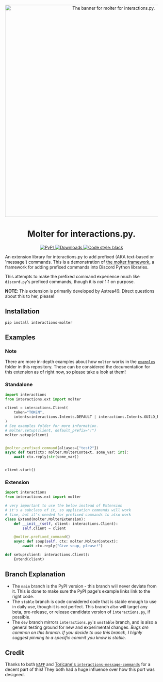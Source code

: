 <p align="center">
  <img src="https://cdn.discordapp.com/attachments/623677414278561793/978141383804215317/interactions-molter-banner.png" alt="The banner for molter for interactions.py." width="700"/>
</p>

<h1 align="center">Molter for interactions.py.</h1>

<p align="center">
  <a href="https://pypi.org/project/interactions-molter/">
    <img src="https://img.shields.io/pypi/v/interactions-molter" alt="PyPI">
  </a>
  <a href="https://pepy.tech/project/interactions-molter">
    <img src="https://static.pepy.tech/personalized-badge/interactions-molter?period=total&units=abbreviation&left_color=grey&right_color=green&left_text=pip%20installs" alt="Downloads">
  </a>
  <a href="https://github.com/psf/black">
    <img src="https://img.shields.io/badge/code%20style-black-000000.svg", alt="Code style: black">
  </a>
</p>


An extension library for interactions.py to add prefixed (AKA text-based or 'message') commands. This is a demonstration of [the molter framework](https://github.com/Astrea49/molter-core), a framework for adding prefixed commands into Discord Python libraries.

This attempts to make the prefixed command experience much like `discord.py`'s prefixed commands, though it is *not* 1:1 on purpose.

**NOTE**: This extension is primarily developed by Astrea49. Direct questions about this to her, please!

## Installation

```
pip install interactions-molter
```

## Examples

### Note

There are more in-depth examples about how `molter` works in the [`examples`](https://github.com/interactions-py/molter/tree/main/examples) folder in this repository. These can be considered the documentation for this extension as of right now, so please take a look at them!

### Standalone

```python
import interactions
from interactions.ext import molter

client = interactions.Client(
    token="TOKEN",
    intents=interactions.Intents.DEFAULT | interactions.Intents.GUILD_MESSAGE_CONTENT,
)
# See examples folder for more information.
# molter.setup(client, default_prefix="!")
molter.setup(client)


@molter.prefixed_command(aliases=["test2"])
async def test(ctx: molter.MolterContext, some_var: int):
    await ctx.reply(str(some_var))


client.start()
```

### Extension

```python
import interactions
from interactions.ext import molter

# very important to use the below instead of Extension
# it's a subclass of it, so application commands will work
# fine, but it's needed for prefixed commands to also work
class Extend(molter.MolterExtension):
    def __init__(self, client: interactions.Client):
        self.client = client

    @molter.prefixed_command()
    async def soup(self, ctx: molter.MolterContext):
        await ctx.reply("Give soup, please!")

def setup(client: interactions.Client):
    Extend(client)
```

## Branch Explanation

- The `main` branch is the PyPI version - this branch will never deviate from it. This is done to make sure the PyPI page's example links link to the right code.
- The `stable` branch is code considered code that is stable enough to use in daily use, though it is not perfect. This branch also will target any beta, pre-release, or release candidate version of `interactions.py`, if possible.
- The `dev` branch mirrors `interactions.py`'s `unstable` branch, and is also a general testing ground for new and experimental changes. *Bugs are common on this branch. If you decide to use this branch, I highly suggest pinning to a specific commit you know is stable.*

## Credit

Thanks to both [`NAFF`](https://github.com/NAFTeam/NAFF) and [Toricane's `interactions-message-commands`](https://github.com/Toricane/interactions-message-commands) for a decent part of this! They both had a huge influence over how this port was designed.